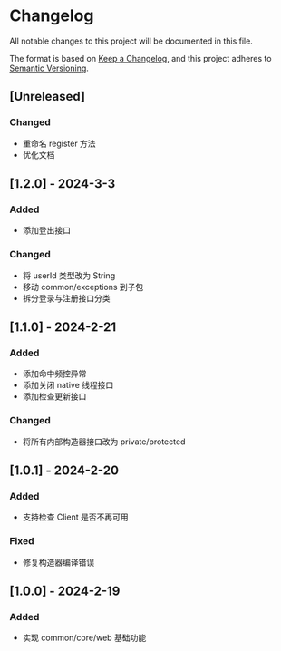 # Changelog

All notable changes to this project will be documented in this file.

The format is based on [Keep a Changelog](https://keepachangelog.com/en/1.0.0/),
and this project adheres to [Semantic Versioning](https://semver.org/spec/v2.0.0.html).

## [Unreleased]

### Changed

* 重命名 register 方法
* 优化文档

## [1.2.0] - 2024-3-3

### Added

* 添加登出接口

### Changed

* 将 userId 类型改为 String
* 移动 common/exceptions 到子包
* 拆分登录与注册接口分类

## [1.1.0] - 2024-2-21

### Added

* 添加命中频控异常
* 添加关闭 native 线程接口
* 添加检查更新接口

### Changed

* 将所有内部构造器接口改为 private/protected

## [1.0.1] - 2024-2-20

### Added

* 支持检查 Client 是否不再可用

### Fixed

* 修复构造器编译错误

## [1.0.0] - 2024-2-19

### Added

* 实现 common/core/web 基础功能
